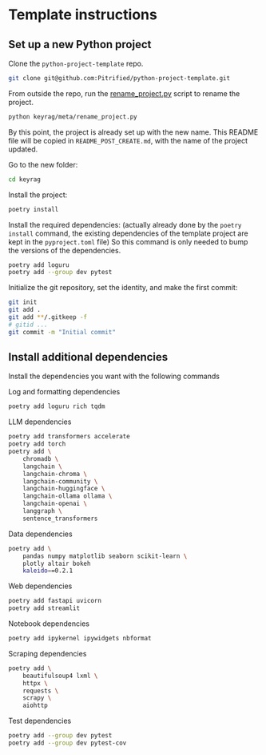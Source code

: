 # Template instructions

## Set up a new Python project

Clone the `python-project-template` repo.

```bash
git clone git@github.com:Pitrified/python-project-template.git
```

From outside the repo, run the
[rename_project.py](meta/rename_project.py)
script to rename the project.

```bash
python keyrag/meta/rename_project.py
```

By this point, the project is already set up with the new name.
This README file will be copied in `README_POST_CREATE.md`,
with the name of the project updated.

Go to the new folder:

```bash
cd keyrag
```

Install the project:

```bash
poetry install
```

<!-- Install the optional dependencies with the following command: -->
<!-- {{optional_dependencies}} -->
<!-- TODO automagically generate the optional dependencies list -->

Install the required dependencies:
(actually already done by the `poetry install` command, the existing dependencies of the template project are kept in the `pyproject.toml` file)
So this command is only needed to bump the versions of the dependencies.

```bash
poetry add loguru
poetry add --group dev pytest
```

Initialize the git repository, set the identity, and make the first commit:

```bash
git init
git add .
git add **/.gitkeep -f
# gitid ...
git commit -m "Initial commit"
```

## Install additional dependencies

Install the dependencies you want with the following commands

Log and formatting dependencies

```bash
poetry add loguru rich tqdm
```

LLM dependencies

```bash
poetry add transformers accelerate
poetry add torch
poetry add \
    chromadb \
    langchain \
    langchain-chroma \
    langchain-community \
    langchain-huggingface \
    langchain-ollama ollama \
    langchain-openai \
    langgraph \
    sentence_transformers
```

Data dependencies

```bash
poetry add \
    pandas numpy matplotlib seaborn scikit-learn \
    plotly altair bokeh
    kaleido==0.2.1
```

Web dependencies

```bash
poetry add fastapi uvicorn
poetry add streamlit
```

Notebook dependencies

```bash
poetry add ipykernel ipywidgets nbformat
```

Scraping dependencies

```bash
poetry add \
    beautifulsoup4 lxml \
    httpx \
    requests \
    scrapy \
    aiohttp
```

Test dependencies

```bash
poetry add --group dev pytest
poetry add --group dev pytest-cov
```
